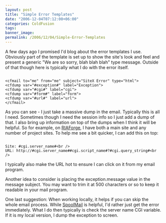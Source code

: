 ```yaml
---
layout: post
title: "Simple Error Templates"
date: "2006-12-04T07:12:00+06:00"
categories: ColdFusion 
tags: 
banner_image: 
permalink: /2006/12/04/Simple-Error-Templates
---
```


A few days ago I promised I'd blog about the error templates I use. Obviously part of the template is set up to show the site's look and feel and present a generic "We are so sorry, blah blah blah" type message. Outside of that though here is typically what I do with the error itself. 

<code>
&lt;cfmail to="me" from="me" subject="SiteX Error" type="html"&gt;
&lt;cfdump var="#exception#" label="Exception"&gt;
&lt;cfdump var="#cgi#" label="cgi"&gt;
&lt;cfdump var="#form#" label="form"&gt;
&lt;cfdump var="#url#" label="url"&gt;
&lt;/cfmail&gt;
</code>

As you can see - I just take a massive dump in the email. Typically this is all I need. Sometimes though I need the session info so I just add a dump of that. I also bring up information on top of the dumps when I think it will be helpful. So for example, on <a href="http://www.riaforge.org">RIAForge</a>, I have both a main site and any number of project sites. To help me see a bit quicker, I can add this on top:

<code>
Site: #cgi.server_name#&lt;br /&gt;
URL: http://#cgi.server_name##cgi.script_name#?#cgi.query_string#&lt;br /&gt;
</code>

I typically also make the URL hot to ensure I can click on it from my email program. 

Another idea to consider is placing the exception.message value in the message subject. You may want to trim it at 500 characters or so to keep it readable in your mail program. 

One last suggestion: When working locally, it helps if you can skip the whole email process. While <a href="http://ray.camdenfamily.com/projects/spoolmail/">SpoolMail</a> is helpful, I'd rather just get the error immediately. What I do then typically is check the server name CGI variable. If it is my local version, I dump the exception to screen.